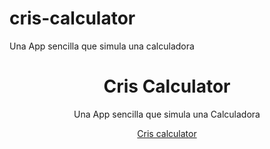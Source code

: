 # cris-calculator
Una App sencilla que simula una calculadora

<div align="center">
  <h1>Cris Calculator</h1>
  <p>Una App sencilla que simula una Calculadora</p>
  <a href="https://cris-calculator-fcbc002.netlify.app/">Cris calculator</a>
</div>
